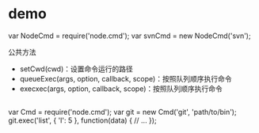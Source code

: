 # demo

var NodeCmd = require('node.cmd');
var svnCmd = new NodeCmd('svn');

公共方法
* setCwd(cwd)：设置命令运行的路径
* queueExec(args, option, callback, scope)：按照队列顺序执行命令
* execxec(args, option, callback, scope)：按照队列顺序执行命令
##

var Cmd = require('node.cmd');
var git = new Cmd('git', 'path/to/bin');
git.exec('list', {
	'l': 5
}, function(data) {
	// ...
});